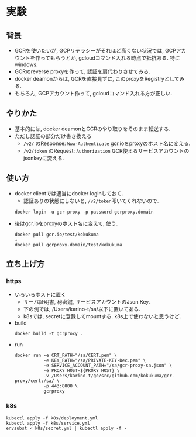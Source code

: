 # 実験
## 背景
+ GCRを使いたいが, GCPリテラシーがそれほど高くない状況では, GCPアカウントを作ってもらうとか, gcloudコマンド入れる時点で抵抗ある. 特にwindows.
+ GCRのreverse proxyを作って, 認証を肩代わりさせてみる.
+ docker deamonからは, GCRを直接見ずに, このproxyをRegistryとしてみる.
+ もちろん, GCPアカウント作って, gcloudコマンド入れる方が正しい.

## やりかた
+ 基本的には, docker deamonとGCRのやり取りをそのまま転送する.
+ ただし認証の部分だけ書き換える
  + `/v2/` のResponse: `Www-Authenticate` gcr.ioをproxyのホスト名に変える.
  + `/v2/token` のRequest: `Authorization` GCR使えるサービスアカウントのjsonkeyに変える.

## 使い方
+ docker clientでは適当にdocker loginしておく.
  + 認証ありの状態にしないと, `/v2/token`叩いてくれないので.
  ```
  docker login -u gcr-proxy -p password gcrproxy.domain
  ```
+ 後はgcr.ioをproxyのホスト名に変えて, 使う.
  ```
  docker pull gcr.io/test/kokukuma
  ↓
  docker pull gcrproxy.domain/test/kokukuma
  ```

## 立ち上げ方
### https
+ いろいろホストに置く
  + サーバ証明書, 秘密鍵, サービスアカウントのJson Key.
  + 下の例では, /Users/karino-t/sa/以下に置いてある.
  + k8sでは, secretに登録してmountする. k8s上で使わないと思うけど.
+ build
  ```
  docker build -t gcrproxy .
  ```
+ run
  ```
  docker run -e CRT_PATH="/sa/CERT.pem" \
             -e KEY_PATH="/sa/PRIVATE-KEY-Dec.pem" \
             -e SERVICE_ACCOUNT_PATH="/sa/gcr-proxy-sa.json" \
             -e PROXY_HOST=${PROXY_HOST} \
             -v /Users/karino-t/go/src/github.com/kokukuma/gcr-proxy/cert:/sa/ \
             -p 443:8000 \
             gcrproxy
  ```
### k8s
```
kubectl apply -f k8s/deployment.yml
kubectl apply -f k8s/service.yml
envsubst < k8s/secret.yml | kubectl apply -f -
```
